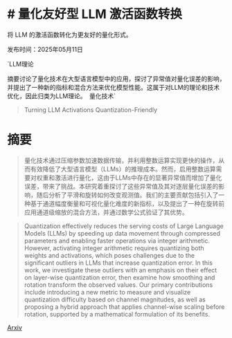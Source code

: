 # # 量化友好型 LLM 激活函数转换
将 LLM 的激活函数转化为更友好的量化形式。

发布时间：2025年05月11日

`LLM理论

摘要讨论了量化技术在大型语言模型中的应用，探讨了异常值对量化误差的影响，并提出了一种新的指标和混合方法来优化模型性能。这属于对LLM的理论和技术优化，因此归类为LLM理论。` `量化技术`

> Turning LLM Activations Quantization-Friendly

# 摘要

> 量化技术通过压缩参数加速数据传输，并利用整数运算实现更快的操作，从而有效降低了大型语言模型（LLMs）的推理成本。然而，启用整数运算需要对权重和激活进行量化，这由于LLMs中存在的显著异常值而增加了量化误差，带来了挑战。本研究着重探讨了这些异常值及其对逐层量化误差的影响，随后分析了平滑和旋转如何改变观测值。我们的主要贡献包括引入了一种基于通道幅度衡量和可视化量化难度的新指标，以及提出了一种在旋转前应用通道级缩放的混合方法，并通过数学公式验证了其优势。

> Quantization effectively reduces the serving costs of Large Language Models (LLMs) by speeding up data movement through compressed parameters and enabling faster operations via integer arithmetic. However, activating integer arithmetic requires quantizing both weights and activations, which poses challenges due to the significant outliers in LLMs that increase quantization error. In this work, we investigate these outliers with an emphasis on their effect on layer-wise quantization error, then examine how smoothing and rotation transform the observed values. Our primary contributions include introducing a new metric to measure and visualize quantization difficulty based on channel magnitudes, as well as proposing a hybrid approach that applies channel-wise scaling before rotation, supported by a mathematical formulation of its benefits.

[Arxiv](https://arxiv.org/abs/2506.01967)